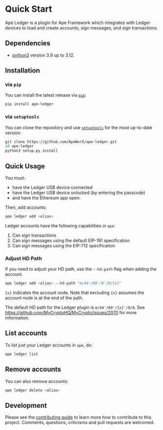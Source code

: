 # Quick Start

Ape Ledger is a plugin for Ape Framework which integrates with Ledger devices
to load and create accounts, sign messages, and sign transactions.

## Dependencies

- [python3](https://www.python.org/downloads) version 3.9 up to 3.12.

## Installation

### via `pip`

You can install the latest release via [`pip`](https://pypi.org/project/pip/):

```bash
pip install ape-ledger
```

### via `setuptools`

You can clone the repository and use [`setuptools`](https://github.com/pypa/setuptools) for the most up-to-date version:

```bash
git clone https://github.com/ApeWorX/ape-ledger.git
cd ape-ledger
python3 setup.py install
```

## Quick Usage

You must:

- have the Ledger USB device connected
- have the Ledger USB device unlocked (by entering the passcode)
- and have the Ethereum app open.

Then, add accounts:

```bash
ape ledger add <alias>
```

Ledger accounts have the following capabilities in `ape`:

1. Can sign transactions
2. Can sign messages using the default EIP-191 specification
3. Can sign messages using the EIP-712 specification

### Adjust HD Path

If you need to adjust your HD path, use the `--hd-path` flag when adding the account.

```bash
ape ledger add <alias> --hd-path "m/44'/60'/0'/0/{x}"
```

`{x}` indicates the account node. Note that excluding `{x}` assumes the account node is at the end
of the path.

The default HD path for the Ledger plugin is `m/44'/60'/{x}'/0/0`.
See https://github.com/MyCryptoHQ/MyCrypto/issues/2070 for more information.

## List accounts

To list just your Ledger accounts in `ape`, do:

```bash
ape ledger list
```

## Remove accounts

You can also remove accounts:

```bash
ape ledger delete <alias>
```

## Development

Please see the [contributing guide](CONTRIBUTING.md) to learn more how to contribute to this project.
Comments, questions, criticisms and pull requests are welcomed.
